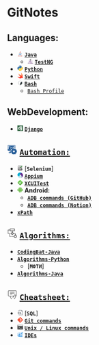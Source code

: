 # GitNotes

## Languages:
- <img src="/imgs/java.png" width="13" height="13"> [__`Java`__](https://github.com/sergius-la/Java)
  - <img src="/imgs/testng.jpg" width="13" height="13"> [__`TestNG`__](https://github.com/sergius-la/Java/blob/master/TestNG/README.md)
- <img src="/imgs/py_icon.png" width="13" height="13"> [__`Python`__](https://github.com/sergius-la/Python)
- <img src="/imgs/swift.png" width="13" height="13"> [__`Swift`__](https://github.com/sergius-la/Swift)
- <img src="https://github.com/sergius-la/icon_links/blob/master/img/bash.png" width="13" height="13"> [__`Bash`__](https://github.com/sergius-la/Cheatsheet/blob/master/bash/README.md)
  - [`Bash Profile`](https://github.com/sergius-la/Cheatsheet/blob/master/bash/bash_profile.md)

## WebDevelopment:
- <img src="/imgs/django_icon.png" width="13" height="13"> [__`Django`__](https://github.com/sergius-la/Python#-django)

## <img src="/imgs/automation.png" width="24" height="24"> [`Automation:`](https://github.com/sergius-la/Automation)
-  <img src="/imgs/selenium_icon.jpg" width="13" height="13"> [__`Selenium`__]
-  <img src="/imgs/appium.png" width="13" height="13"> [__`Appium`__](https://github.com/sergius-la/Automation/blob/master/Appium/Appium.md)
-  <img src="/imgs/xctest.jpg" width="13" height="13"> [__`XCUITest`__](https://github.com/sergius-la/Swift/blob/master/Swift/XCTest/XCUITest/XCUitest.md)
-  <img src="/imgs/android.png" width="13" height="13"> __Android:__
    -   [__`ADB commands (GitHub)`__](https://github.com/sergius-la/Cheatsheet/blob/master/adb/adb.md)
    -   [__`ADB commands (Notion)`__](https://www.notion.so/adb-Android-Debug-Bridge-2e5d42e92a824344980a2f313d301142)
-   [__`xPath`__](https://github.com/sergius-la/Automation/tree/master/xPath)    

## <img src="/imgs/algorithms.png" width="24" height="24"> [`Algorithms:`](https://github.com/sergius-la/Algorithms)
- [__`CodingBat-Java`__](https://github.com/sergius-la/CodingBat-Java)
- [__`Algorithms-Python`__](https://github.com/sergius-la/Algorithms-Python)
  - [__`МФТИ`__]
- [__`Algorithms-Java`__](https://github.com/sergius-la/Algorithms-Java)

## <img src="/imgs/cheatsheet.png" width="24" height="24"> [`Cheatsheet:`](https://github.com/sergius-la/Cheatsheet)
- <img src="/imgs/sql.png" width="13" height="13"> [__`SQL`__]
- <img src="/imgs/git.png" width="13" height="13"> [__`Git commands`__](https://github.com/sergius-la/Cheatsheet/blob/master/git/README.md)
- <img src="/imgs/terminal.png" width="13" height="13"> [__`Unix / Linux commands`__](https://github.com/sergius-la/Cheatsheet/blob/master/terminal/Unix.md) 
- <img src="/imgs/ide_icon.png" width="13" height="13"> [__`IDEs`__](https://github.com/sergius-la/Cheatsheet#-ides)